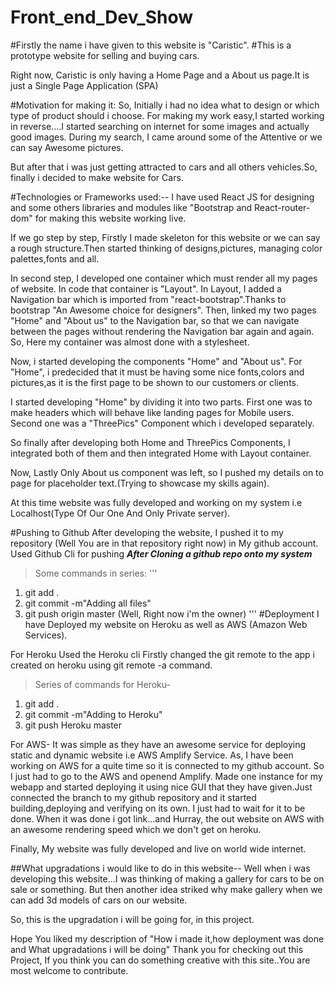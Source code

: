 # Front_end_Dev_Show

#Firstly the name i have given to this website is "Caristic".
#This is a prototype website for selling and buying cars.

Right now, Caristic is only having a Home Page and a About us page.It is just a Single Page Application (SPA)

#Motivation for making it:
So, Initially i had no idea what to design or which type of product should i choose.
For making my work easy,I started working in reverse....I started searching on internet for some images and actually good images.
During my search, I came around some of the Attentive or we can say Awesome pictures.

But after that i was just getting attracted to cars and all others vehicles.So, finally i decided to make website for Cars.

#Technologies or Frameworks used:--
I have used React JS for designing and some others libraries and modules like "Bootstrap and React-router-dom" for making this website working live.

If we go step by step, Firstly I made skeleton for this website or we can say a rough structure.Then started thinking of designs,pictures, managing color palettes,fonts and all.

In second step, I developed one container which must render all my pages of website. In code that container is "Layout".
    In Layout, I added a Navigation bar which is imported from "react-bootstrap".Thanks to bootstrap "An Awesome choice for designers".
    Then, linked my two pages "Home" and "About us" to the Navigation bar, so that we can navigate between the pages without rendering the     Navigation  bar again and again.
So, Here my container was almost done with a stylesheet.

Now, i started developing the components "Home" and "About us".
For "Home", i predecided that it must be having some nice fonts,colors and pictures,as it is the first page to be shown to our customers or clients.

I started developing "Home" by dividing it into two parts.
First one was to make headers which will behave like landing pages for Mobile users.
Second one was a "ThreePics" Component which i developed separately.

So finally after developing both Home and ThreePics Components, I integrated both of them and then integrated Home with Layout container.

Now, Lastly Only About us component was left, so I pushed my details on to page for placeholder text.(Trying to showcase my skills again).

At this time website was fully developed and working on my system i.e Localhost(Type Of Our One And Only Private server).

#Pushing to Github
After developing the website, I pushed it to my repository (Well You are in that repository right now) in My github account.
Used Github Cli for pushing
***After Cloning a github repo onto my system***
>Some commands in series:
'''
1. git add .
2. git commit -m"Adding all files"
3. git push origin master (Well, Right now i'm the owner)
'''
#Deployment
I have Deployed my website on Heroku as well as AWS (Amazon Web Services).

For Heroku
Used the Heroku cli
Firstly changed the git remote to the app i created on heroku using git remote -a command.
>Series of commands for Heroku-
1. git add .
2. git commit -m"Adding to Heroku"
3. git push Heroku master

For AWS-
It was simple as they have an awesome service for deploying static and dynamic website i.e AWS Amplify Service.
As, I have been working on AWS for a quite time so it is connected to my github account.
So I just had to go to the AWS and openend Amplify.
Made one instance for my webapp and started deploying it using nice GUI that they have given.Just connected the branch to my github repository and it started building,deploying and verifying on its own.
I just had to wait for it to be done.
When it was done i got link...and Hurray, the out website on AWS with an awesome rendering speed which we don't get on heroku.

Finally, My website was fully developed and live on world wide internet.


##What upgradations i would like to do in this website--
Well when i was developing this website...I was thinking of making a gallery for cars to be on sale or something.
But then another idea striked why make gallery when we can add 3d models of cars on our website.

So, this is the upgradation i will be going for, in this project.

Hope You liked my description of "How i made it,how deployment was done and What upgradations i will be doing"
Thank you for checking out this Project, If you think you can do something creative with this site..You are most welcome to contribute. 
